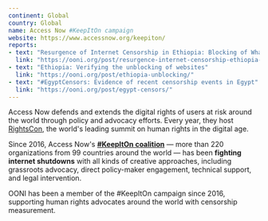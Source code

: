 ```yaml
---
continent: Global
country: Global
name: Access Now #KeepItOn campaign
website: https://www.accessnow.org/keepiton/
reports:
- text: "Resurgence of Internet Censorship in Ethiopia: Blocking of WhatsApp, Facebook, and African Arguments"
  link: "https://ooni.org/post/resurgence-internet-censorship-ethiopia-2019/"
- text: "Ethiopia: Verifying the unblocking of websites"
  link: "https://ooni.org/post/ethiopia-unblocking/"
- text: "#EgyptCensors: Evidence of recent censorship events in Egypt"
  link: "https://ooni.org/post/egypt-censors/"
---
```


Access Now defends and extends the digital rights of users at risk around the world through policy and advocacy efforts. Every year, they host [RightsCon](https://www.rightscon.org/), the world's leading summit on human rights in the digital age.

Since 2016, Access Now's **[#KeepItOn coalition](https://www.accessnow.org/keepiton/)** — more than 220 organizations from 99 countries around the world — has been **fighting internet shutdowns** with all kinds of creative approaches, including grassroots advocacy, direct policy-maker engagement, technical support, and legal intervention.

OONI has been a member of the #KeepItOn campaign since 2016, supporting human rights advocates around the world with censorship measurement.

